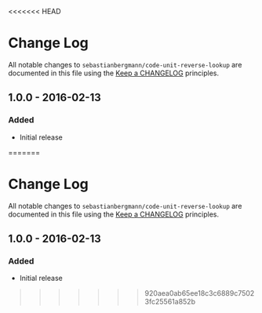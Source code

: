 <<<<<<< HEAD
# Change Log

All notable changes to `sebastianbergmann/code-unit-reverse-lookup` are documented in this file using the [Keep a CHANGELOG](http://keepachangelog.com/) principles.

## 1.0.0 - 2016-02-13

### Added

* Initial release

=======
# Change Log

All notable changes to `sebastianbergmann/code-unit-reverse-lookup` are documented in this file using the [Keep a CHANGELOG](http://keepachangelog.com/) principles.

## 1.0.0 - 2016-02-13

### Added

* Initial release

>>>>>>> 920aea0ab65ee18c3c6889c75023fc25561a852b

